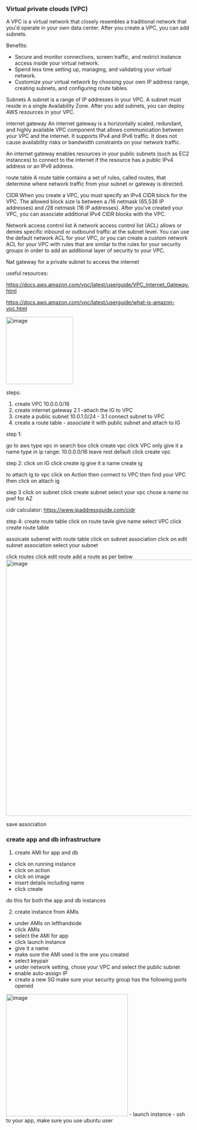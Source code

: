 ### Virtual private clouds (VPC)

A VPC is a virtual network that closely resembles a traditional network that you'd operate in your own data center. After you create a VPC, you can add subnets.

Benefits:
- Secure and monitor connections, screen traffic, and restrict instance access inside your virtual network.
- Spend less time setting up, managing, and validating your virtual network.
- Customize your virtual network by choosing your own IP address range, creating subnets, and configuring route tables.

Subnets
A subnet is a range of IP addresses in your VPC. A subnet must reside in a single Availability Zone. After you add subnets, you can deploy AWS resources in your VPC.

internet gateway
An internet gateway is a horizontally scaled, redundant, and highly available VPC component that allows communication between your VPC and the internet. It supports IPv4 and IPv6 traffic. It does not cause availability risks or bandwidth constraints on your network traffic.

An internet gateway enables resources in your public subnets (such as EC2 instances) to connect to the internet if the resource has a public IPv4 address or an IPv6 address.

route table
A route table contains a set of rules, called routes, that determine where network traffic from your subnet or gateway is directed.

CIDR
When you create a VPC, you must specify an IPv4 CIDR block for the VPC. The allowed block size is between a /16 netmask (65,536 IP addresses) and /28 netmask (16 IP addresses). After you've created your VPC, you can associate additional IPv4 CIDR blocks with the VPC.

Network access control list
A network access control list (ACL) allows or denies specific inbound or outbound traffic at the subnet level. You can use the default network ACL for your VPC, or you can create a custom network ACL for your VPC with rules that are similar to the rules for your security groups in order to add an additional layer of security to your VPC.

Nat gateway 
for a private subnet to access the internet 

useful resources: 

https://docs.aws.amazon.com/vpc/latest/userguide/VPC_Internet_Gateway.html

https://docs.aws.amazon.com/vpc/latest/userguide/what-is-amazon-vpc.html

<img width="183" alt="image" src="https://user-images.githubusercontent.com/118978642/234258590-38928034-6973-42f0-93a6-20df120468d7.png">

steps:

1. create VPC 10.0.0.0/16
2. create internet gateway 2.1 -attach the IG to VPC
3. create a public subnet 10.0.1.0/24 - 3.1 connect subnet to VPC
4. create a route table - associate it with public subnet and attach to IG

step 1:

go to aws
type vpc in search box
click create vpc
click VPC only
give it a name
type in ip range: 10.0.0.0/16
leave rest default
click create vpc

step 2:
click on IG
click create ig
give it a name
create ig

to attach ig to vpc
click on Action then connect to VPC
then find your VPC
then click on attach ig

step 3
click on subnet
click create subnet
select your vpc
chose a name
no pref for AZ

cidr calculator: https://www.ipaddressguide.com/cidr

step 4: create route table 
click on route tavle
give name
select VPC
click create route table

assoicate subenet with route table
click on subnet association
click on edit subnet association
select your subnet

click routes
click edit route
add a route as per below
<img width="696" alt="image" src="https://user-images.githubusercontent.com/118978642/234263126-4bbe28d3-bb55-4a9f-85d5-3ac65a5a2fee.png">

save association


### create app and db infrastructure

1. create AMI for app and db

- click on running instance
- click on action
- click on image
- insert details including name
- click create

do this for both the app and db instances

2. create instance from AMIs

- under AMIs on lefthandside
- click AMIs
- select the AMI for app
- click launch instance
- give it a name
- make sure the AMI used is the one you created
- select keypair
- under network setting, chose your VPC and select the public subnet
- enable auto-assign IP
- create a new SG make sure your security group has the following ports opened 
<img width="332" alt="image" src="https://user-images.githubusercontent.com/118978642/234279412-e4b47835-6319-44b8-8953-3466a6328ed5.png">
- launch instance
- ssh to your app, make sure you use ubuntu user
